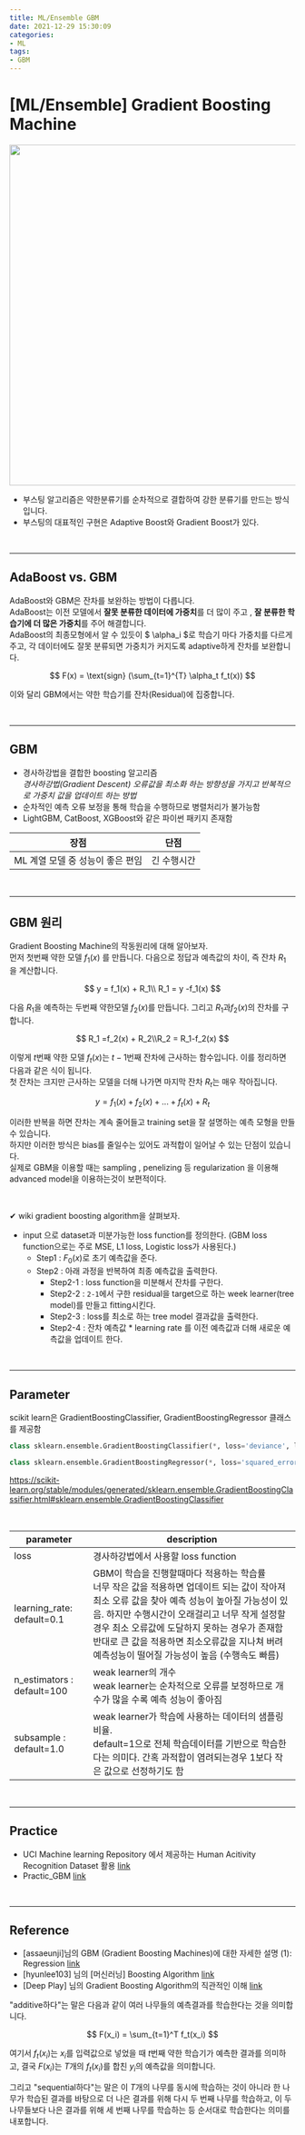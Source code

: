 ```yaml
---
title: ML/Ensemble GBM
date: 2021-12-29 15:30:09
categories:
- ML
tags:
- GBM
---
```


# [ML/Ensemble] Gradient Boosting Machine

<img src = "https://drive.google.com/uc?export=download&id=1b9ENW4zjogz7Hlkl06d-t2XGdn0Knj6f" width="600px">



- 부스팅 알고리즘은  약한분류기를 순차적으로 결합하여 강한 분류기를 만드는 방식입니다.
- 부스팅의 대표적인 구현은 Adaptive Boost와  Gradient Boost가 있다.

<br>

-----------

## AdaBoost vs. GBM

AdaBoost와 GBM은 잔차를 보완하는 방법이 다릅니다. <br>AdaBoost는 이전 모델에서 **잘못 분류한 데이터에 가중치**를 더 많이 주고 , **잘 분류한 학습기에 더  많은 가중치**를 주어 해결합니다. <br>AdaBoost의 최종모형에서 알 수 있듯이 $ \alpha_i $로 학습기 마다 가중치를 다르게 주고, 각 데이터에도 잘못 분류되면 가중치가 커지도록 adaptive하게 잔차를 보완합니다.

$$
F(x) = \text{sign} (\sum_{t=1}^{T} \alpha_t f_t(x))
$$

이와 달리 GBM에서는 약한 학습기를 잔차(Residual)에 집중합니다.

<br>

------------------

## GBM

- 경사하강법을 결합한 boosting 알고리즘 <br>*경사하강법(Gradient Descent) 오류값을 최소화 하는 방향성을 가지고 반복적으로 가중치 값을 업데이트 하는 방법*
- 순차적인 예측 오류 보정을 통해 학습을 수행하므로 병렬처리가 불가능함
- LightGBM, CatBoost, XGBoost와 같은 파이썬 패키지 존재함

| 장점                             | 단점        |
| -------------------------------- | ----------- |
| ML 계열 모델 중 성능이 좋은 편임 | 긴 수행시간 |

<br>

----------------

## GBM 원리

Gradient Boosting Machine의 작동원리에 대해 알아보자.<br>먼저 첫번째 약한 모델 $f_1(x)$ 를 만듭니다. 다음으로 정답과 예측값의 차이, 즉 잔차 $R_1$ 을 계산합니다.

$$
y = f_1(x) + R_1\\
R_1 = y -f_1(x)
$$

다음 $R_1$을 예측하는 두번째 약한모델 $f_2(x)$를 만듭니다.  그리고 $R_1$과$f_2(x)$의 잔차를 구합니다.

$$
R_1 =f_2(x) + R_2\\R_2 = R_1-f_2(x)
$$

이렇게 $t$번째 약한 모델 $f_t(x)$는 $t-1$번째 잔차에 근사하는 함수입니다. 이를 정리하면 다음과 같은 식이 됩니다.  <br>첫 잔차는 크지만 근사하는 모델을 더해 나가면 마지막 잔차 $R_t$는 매우 작아집니다.  

$$
y= f_1(x) + f_2(x) + ... +f_t(x)+R_t
$$

이러한 반복을 하면 잔차는 계속 줄어들고 training set을 잘 설명하는 예측 모형을 만들 수 있습니다. <br>하지만 이러한 방식은 bias를 줄일수는 있어도 과적합이 일어날 수 있는 단점이 있습니다. <br>실제로 GBM을 이용할 때는 sampling , penelizing 등 regularization 을 이용해 advanced model을 이용하는것이 보편적이다. 

<Br>

✔ wiki gradient boosting algorithm을 살펴보자.

- input 으로 dataset과 미분가능한 loss function를 정의한다. (GBM loss function으로는 주로 MSE, L1 loss, Logistic loss가 사용된다.) 
  - Step1 : $F_0(x)$로 초기 예측값을 준다.
  - Step2 : 아래 과정을 반복하여 최종 예측값을 출력한다.
    - Step2-1 : loss function을 미분해서 잔차를 구한다. 
    - Step2-2 : `2-1`에서 구한  residual을 target으로 하는 week learner(tree model)를 만들고 fitting시킨다.
    - Step2-3 : loss를 최소로 하는 tree model 결과값을 출력한다.
    - Step2-4 : 잔차 예측값 * learning rate 를 이전 예측값과 더해 새로운 예측값을 업데이트 한다.

<br>

--------

##  Parameter

scikit learn은 GradientBoostingClassifier, GradientBoostingRegressor 클래스를 제공함

```python
class sklearn.ensemble.GradientBoostingClassifier(*, loss='deviance', learning_rate=0.1, n_estimators=100, subsample=1.0, criterion='friedman_mse', min_samples_split=2, min_samples_leaf=1, min_weight_fraction_leaf=0.0, max_depth=3, min_impurity_decrease=0.0, init=None, random_state=None, max_features=None, verbose=0, max_leaf_nodes=None, warm_start=False, validation_fraction=0.1, n_iter_no_change=None, tol=0.0001, ccp_alpha=0.0)

class sklearn.ensemble.GradientBoostingRegressor(*, loss='squared_error', learning_rate=0.1, n_estimators=100, subsample=1.0, criterion='friedman_mse', min_samples_split=2, min_samples_leaf=1, min_weight_fraction_leaf=0.0, max_depth=3, min_impurity_decrease=0.0, init=None, random_state=None, max_features=None, alpha=0.9, verbose=0, max_leaf_nodes=None, warm_start=False, validation_fraction=0.1, n_iter_no_change=None, tol=0.0001, ccp_alpha=0.0)
```

https://scikit-learn.org/stable/modules/generated/sklearn.ensemble.GradientBoostingClassifier.html#sklearn.ensemble.GradientBoostingClassifier

<br>

| parameter                   | description                                                  |
| --------------------------- | ------------------------------------------------------------ |
| loss                        | 경사하강법에서 사용할 loss function                          |
| learning_rate:  default=0.1 | GBM이 학습을 진행할때마다 적용하는 학습률<Br>너무 작은 값을 적용하면 업데이트 되는 값이 작아져 최소 오류 값을 찾아 예측 성능이 높아질 가능성이 있음. 하지만 수행시간이 오래걸리고  너무 작게 설정할경우 최소 오류값에 도달하지 못하는 경우가 존재함 <br>반대로 큰 값을 적용하면 최소오류값을 지나쳐 버려 예측성능이 떨어질 가능성이 높음 (수행속도 빠름) |
| n_estimators : default=100  | weak learner의 개수<br>weak learner는 순차적으로 오류를 보정하므로 개수가 많을 수록 예측 성능이 좋아짐 |
| subsample : default=1.0     | weak learner가 학습에 사용하는 데이터의 샘플링 비율. <br>default=1으로 전체 학습데이터를 기반으로 학습한다는 의미다. 간혹 과적합이 염려되는경우 1보다 작은 값으로 선정하기도 함 |

<br>

--------------------

## Practice

- UCI Machine learning Repository 에서 제공하는 Human Acitivity Recognition Dataset 활용 [link](https://github.com/ominiv/Practice_ML/blob/master/UCI_Human_activity_dataset.ipynb)
- Practic_GBM [link](https://github.com/ominiv/Practice_ML/blob/master/Practice/Practice%20GBM.ipynb)

<br>

-----

## Reference

- [assaeunji]님의 GBM (Gradient Boosting Machines)에 대한 자세한 설명 (1): Regression  [link](https://assaeunji.github.io/machine%20learning/2020-09-05-gbm/)
- [hyunlee103] 님의 [머신러닝] Boosting Algorithm  [link](https://hyunlee103.tistory.com/25)
- [Deep Play] 님의 Gradient Boosting Algorithm의 직관적인 이해 [link](https://3months.tistory.com/368)






"additive하다"는 말은 다음과 같이 여러 나무들의 예측결과를 학습한다는 것을 의미합니다.

$$
F(x_i) = \sum_{t=1}^T f_t(x_i)
$$

여기서 $f_t(x_i)$는 $x_i$를 입력값으로 넣었을 때 $t$번째 약한 학습기가 예측한 결과를 의미하고, 결국 $F(x_i)$는 $T$개의 $f_t(x_i)$를 합친 $y_i$의 예측값을 의미합니다.

그리고 "sequential하다"는 말은 이 $T$개의 나무를 동시에 학습하는 것이 아니라 한 나무가 학습된 결과를 바탕으로 더 나은 결과를 위해 다시 두 번째 나무를 학습하고, 이 두 나무들보다 나은 결과를 위해 세 번째 나무를 학습하는 등 순서대로 학습한다는 의미를 내포합니다.
